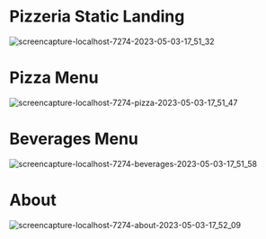 # Pizzeria Static Landing
![screencapture-localhost-7274-2023-05-03-17_51_32](https://user-images.githubusercontent.com/113249037/235970297-8ae0cf87-d8a5-4cd4-a1c1-3c8f962651cf.png)

# Pizza Menu
![screencapture-localhost-7274-pizza-2023-05-03-17_51_47](https://user-images.githubusercontent.com/113249037/235970290-f196adef-7be3-46ce-89ea-2bb9cb9fa676.png)

# Beverages Menu
![screencapture-localhost-7274-beverages-2023-05-03-17_51_58](https://user-images.githubusercontent.com/113249037/235970285-07178fb6-d47e-4b74-8479-fc92dba8a83c.png)

# About
![screencapture-localhost-7274-about-2023-05-03-17_52_09](https://user-images.githubusercontent.com/113249037/235970277-cb89bdc1-8576-4d7c-923c-9393b44ddd21.png)
